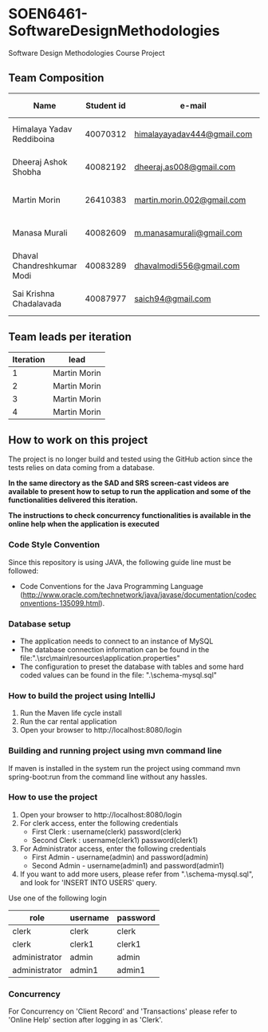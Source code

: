 # SOEN6461-SoftwareDesignMethodologies
 Software Design Methodologies Course Project

## Team Composition

| Name  | Student id | e-mail | phone number | GitHub username |
| --- | --- | --- | --- | ---|
| Himalaya Yadav Reddiboina | 40070312|himalayayadav444@gmail.com |(438) 725-3384|Himalayayadav444 |
|Dheeraj Ashok  Shobha|40082192|dheeraj.as008@gmail.com |(438) 728-1488|RealNameHidden|
|Martin Morin| 26410383 |martin.morin.002@gmail.com |(438) 401-8225|martin-morin|
|Manasa Murali|40082609|m.manasamurali@gmail.com |(514) 692-2595|manasamurali|
|Dhaval Chandreshkumar Modi|40083289|dhavalmodi556@gmail.com |(514) 638-0925|Modidhaval112|
|Sai Krishna Chadalavada|40087977|saich94@gmail.com |(514) 553-5064|saich9424


## Team leads per iteration

| Iteration | lead |
| --- | --- |
|1 | Martin Morin |
|2 | Martin Morin |
|3 | Martin Morin |
|4 | Martin Morin |

## How to work on this project

The project is no longer build and tested using the GitHub action since the tests relies on data coming from a database.

**In the same directory as the SAD and SRS screen-cast videos are available to present how to setup to run the application and some of the functionalities delivered this iteration.**

**The instructions to check concurrency functionalities is available in the online help when the application is executed**

### Code Style Convention
Since this repository is using JAVA, the following guide line must be followed:

* Code Conventions for the Java Programming Language (http://www.oracle.com/technetwork/java/javase/documentation/codeconventions-135099.html).

### Database setup
- The application needs to connect to an instance of MySQL
- The database connection information can be found in the file:".\src\main\resources\application.properties"
- The configuration to preset the database with tables and some hard coded values can be found in the file: ".\schema-mysql.sql"

### How to build the project using IntelliJ

1. Run the Maven life cycle install
2. Run the car rental application
3. Open your browser to http://localhost:8080/login

### Building and running project using mvn command line
If maven is installed in the system run the project using command mvn spring-boot:run from the command line without any hassles.


### How to use the project
1. Open your browser to http://localhost:8080/login
2. For clerk access, enter the following credentials 
    - First Clerk : username(clerk) password(clerk)
    - Second Clerk : username(clerk1) password(clerk1)
3. For Administrator access, enter the following credentials 
    - First Admin - username(admin) and password(admin)
    - Second Admin - username(admin1) and password(admin1)
4. If you want to add more users, please refer from ".\schema-mysql.sql", and look for 'INSERT INTO USERS' query.

Use one of the following login

| role | username | password |
| --- | --- | --- |
| clerk | clerk | clerk |
| clerk | clerk1 | clerk1 |
| administrator| admin | admin |
| administrator| admin1 | admin1 |

### Concurrency

For Concurrency on 'Client Record' and 'Transactions' please refer to 'Online Help' section after logging in as 'Clerk'.
